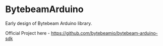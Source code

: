 # BytebeamArduino

Early design of Bytebeam Arduino library.

Official Project here - https://github.com/bytebeamio/bytebeam-arduino-sdk
